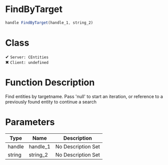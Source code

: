 # FindByTarget
```js
handle FindByTarget(handle_1, string_2)
```
# Class
✔ `Server: CEntities`  
✖ `Client: undefined`  

# Function Description
Find entities by targetname. Pass 'null' to start an iteration, or reference to a previously found entity to continue a search
# Parameters
Type|Name|Description
--|--|--
handle|handle_1|No Description Set
string|string_2|No Description Set
